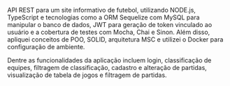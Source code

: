 API REST para um site informativo de futebol, utilizando NODE.js, TypeScript e tecnologias como a ORM Sequelize com MySQL para manipular o banco de dados, JWT para geração de token vinculado ao usuário e a cobertura de testes com Mocha, Chai e Sinon. Além disso, apliquei conceitos de POO, SOLID, arquitetura MSC e utilizei o Docker para configuração de ambiente.

Dentre as funcionalidades da aplicação incluem login, classificação de equipes, filtragem de classificação, cadastro e alteração de partidas, visualização de tabela de jogos e filtragem de partidas.
